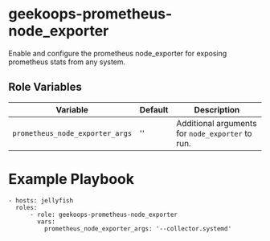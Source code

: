 # geekoops-prometheus-node_exporter

Enable and configure the prometheus node_exporter for exposing prometheus stats from any system.

## Role Variables

| Variable | Default | Description |
|----------|---------|-------------|
| `prometheus_node_exporter_args` | '' | Additional arguments for `node_exporter` to run. |

# Example Playbook

```
- hosts: jellyfish
  roles:
      - role: geekoops-prometheus-node_exporter
        vars:
          prometheus_node_exporter_args: '--collector.systemd'
```